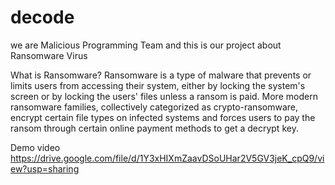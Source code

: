 # decode
we are Malicious Programming Team and this is our project about Ransomware Virus

What is Ransomware?
Ransomware is a type of malware that prevents or limits users from accessing their system, either by locking the system's
screen or by locking the users' files unless a ransom is paid. More modern ransomware families, collectively categorized as
crypto-ransomware, encrypt certain file types on infected systems and forces users to pay the ransom through certain online
payment methods to get a decrypt key.

Demo video
https://drive.google.com/file/d/1Y3xHIXmZaavDSoUHar2V5GV3jeK_cpQ9/view?usp=sharing
